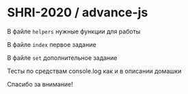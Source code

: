 # SHRI-2020 / advance-js

В файле `helpers` нужные функции для работы

В файле `index` первое задание

В файле `set` дополнительное задание

Тесты по средствам console.log как и в описании домашки


Спасибо за внимание!